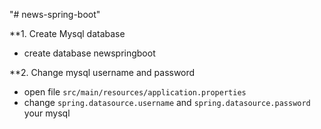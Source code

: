 "# news-spring-boot"

**1. Create Mysql database
- create database newspringboot

**2. Change mysql username and password
- open file ```src/main/resources/application.properties```
- change `spring.datasource.username` and `spring.datasource.password` your mysql
